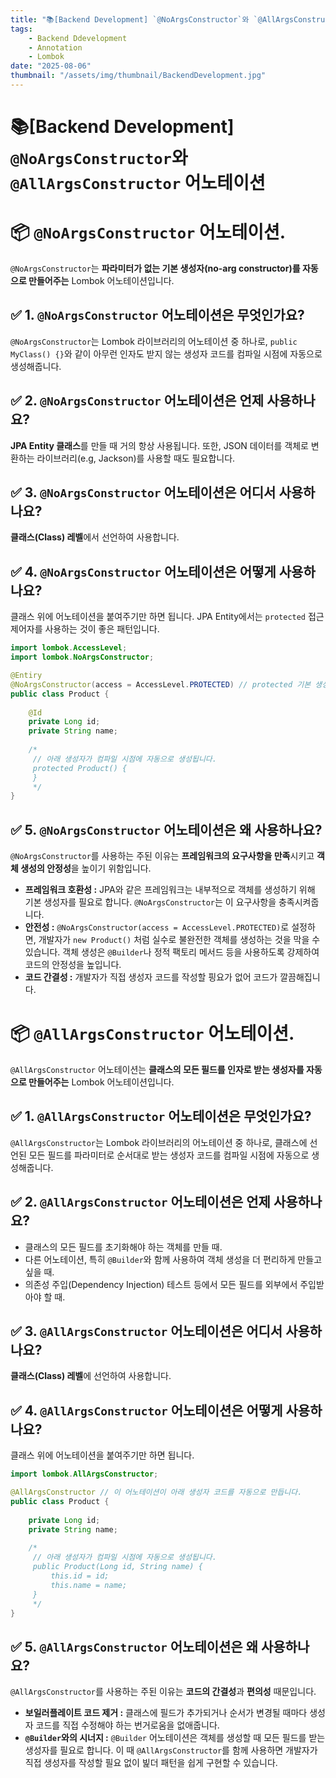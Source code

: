 ```yaml
---
title: "📚[Backend Development] `@NoArgsConstructor`와 `@AllArgsConstructor` 어노테이션"
tags:
    - Backend Ddevelopment
    - Annotation
    - Lombok
date: "2025-08-06"
thumbnail: "/assets/img/thumbnail/BackendDevelopment.jpg"
---
```


# 📚[Backend Development] `@NoArgsConstructor`와 `@AllArgsConstructor` 어노테이션

# 📦 `@NoArgsConstructor` 어노테이션.

`@NoArgsConstructor`는 **파라미터가 없는 기본 생성자(no-arg constructor)를 자동으로 만들어주는** Lombok 어노테이션입니다.

## ✅ 1. `@NoArgsConstructor` 어노테이션은 무엇인가요?

`@NoArgsConstructor`는 Lombok 라이브러리의 어노테이션 중 하나로, `public MyClass() {}`와 같이 아무런 인자도 받지 않는 생성자 코드를 컴파일 시점에 자동으로 생성해줍니다.

## ✅ 2. `@NoArgsConstructor` 어노테이션은 언제 사용하나요?

**JPA Entity 클래스**를 만들 때 거의 항상 사용됩니다.
또한, JSON 데이터를 객체로 변환하는 라이브러리(e.g, Jackson)를 사용할 때도 필요합니다.

## ✅ 3. `@NoArgsConstructor` 어노테이션은 어디서 사용하나요?

**클래스(Class) 레벨**에서 선언하여 사용합니다.

## ✅ 4. `@NoArgsConstructor` 어노테이션은 어떻게 사용하나요?

클래스 위에 어노테이션을 붙여주기만 하면 됩니다.
JPA Entity에서는 `protected` 접근 제어자를 사용하는 것이 좋은 패턴입니다.

```java
import lombok.AccessLevel;
import lombok.NoArgsConstructor;

@Entiry
@NoArgsConstructor(access = AccessLevel.PROTECTED) // protected 기본 생성자를 자동 생성
public class Product {
    
    @Id
    private Long id;
    private String name;
    
    /*
     // 아래 생성자가 컴파일 시점에 자동으로 생성됩니다.
     protected Product() {
     }
     */
}
```

## ✅ 5. `@NoArgsConstructor` 어노테이션은 왜 사용하나요?

`@NoArgsConstructor`를 사용하는 주된 이유는 **프레임워크의 요구사항을 만족**시키고 **객체 생성의 안정성**을 높이기 위함입니다.

- **프레임워크 호환성 :** JPA와 같은 프레임워크는 내부적으로 객체를 생성하기 위해 기본 생성자를 필요로 합니다. `@NoArgsConstructor`는 이 요구사항을 충족시켜줍니다.
- **안전성 :** `@NoArgsConstructor(access = AccessLevel.PROTECTED)`로 설정하면, 개발자가 `new Product()` 처럼 실수로 불완전한 객체를 생성하는 것을 막을 수 있습니다. 객체 생성은 `@Builder`나 정적 팩토리 메서드 등을 사용하도록 강제하여 코드의 안정성을 높입니다.
- **코드 간결성 :** 개발자가 직접 생성자 코드를 작성할 핑요가 없어 코드가 깔끔해집니다.

# 📦 `@AllArgsConstructor` 어노테이션.

`@AllArgsConstructor` 어노테이션는 **클래스의 모든 필드를 인자로 받는 생성자를 자동으로 만들어주는** Lombok 어노테이션입니다.

## ✅ 1. `@AllArgsConstructor` 어노테이션은 무엇인가요?

`@AllArgsConstructor`는 Lombok 라이브러리의 어노테이션 중 하나로, 클래스에 선언된 모든 필드를 파라미터로 순서대로 받는 생성자 코드를 컴파일 시점에 자동으로 생성해줍니다.

## ✅ 2. `@AllArgsConstructor` 어노테이션은 언제 사용하나요?

- 클래스의 모든 필드를 초기화해야 하는 객체를 만들 때.
- 다른 어노테이션, 특히 `@Builder`와 함께 사용하여 객체 생성을 더 편리하게 만들고 싶을 때.
- 의존성 주입(Dependency Injection) 테스트 등에서 모든 필드를 외부에서 주입받아야 할 때.

## ✅ 3. `@AllArgsConstructor` 어노테이션은 어디서 사용하나요?

**클래스(Class) 레벨**에 선언하여 사용합니다.

## ✅ 4. `@AllArgsConstructor` 어노테이션은 어떻게 사용하나요?

클래스 위에 어노테이션을 붙여주기만 하면 됩니다.

```java
import lombok.AllArgsConstructor;

@AllArgsConstructor // 이 어노테이션이 아래 생성자 코드를 자동으로 만듭니다.
public class Product {
    
    private Long id;
    private String name;
    
    /*
     // 아래 생성자가 컴파일 시점에 자동으로 생성됩니다.
     public Product(Long id, String name) {
         this.id = id;
         this.name = name;
     }
     */
}
```

## ✅ 5. `@AllArgsConstructor` 어노테이션은 왜 사용하나요?

`@AllArgsConstructor`를 사용하는 주된 이유는 **코드의 간결성**과 **편의성** 때문입니다.

- **보일러플레이트 코드 제거 :** 클래스에 필드가 추가되거나 순서가 변경될 때마다 생성자 코드를 직접 수정해야 하는 번거로움을 없애줍니다.
- **`@Builder`와의 시너지 :** `@Builder` 어노테이션은 객체를 생성할 때 모든 필드를 받는 생성자를 필요로 합니다. 이 때 `@AllArgsConstructor`를 함께 사용하면 개발자가 직접 생성자를 작성할 필요 없이 빑더 패턴을 쉽게 구현할 수 있습니다.
